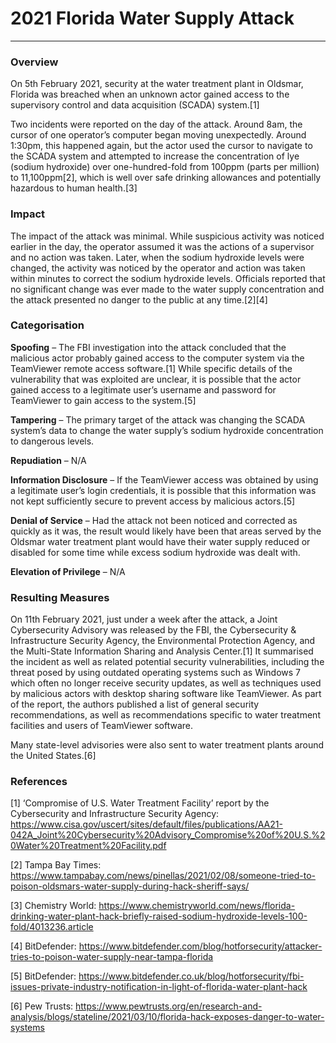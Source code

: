 # 2021 Florida Water Supply Attack

--------------------------------

### Overview
On 5th February 2021, security at the water treatment plant in Oldsmar, Florida was breached when an unknown actor gained access to the supervisory control and data acquisition (SCADA) system.[1]

Two incidents were reported on the day of the attack. Around 8am, the cursor of one operator’s computer began moving unexpectedly. Around 1:30pm, this happened again, but the actor used the cursor to navigate to the SCADA system and attempted to increase the concentration of lye (sodium hydroxide) over one-hundred-fold from 100ppm (parts per million) to 11,100ppm[2], which is well over safe drinking allowances and potentially hazardous to human health.[3]

### Impact
The impact of the attack was minimal. While suspicious activity was noticed earlier in the day, the operator assumed it was the actions of a supervisor and no action was taken. Later, when the sodium hydroxide levels were changed, the activity was noticed by the operator and action was taken within minutes to correct the sodium hydroxide levels. Officials reported that no significant change was ever made to the water supply concentration and the attack presented no danger to the public at any time.[2][4]

### Categorisation
**Spoofing** – The FBI investigation into the attack concluded that the malicious actor probably gained access to the computer system via the TeamViewer remote access software.[1] While specific details of the vulnerability that was exploited are unclear, it is possible that the actor gained access to a legitimate user’s username and password for TeamViewer to gain access to the system.[5]

**Tampering** – The primary target of the attack was changing the SCADA system’s data to change the water supply’s sodium hydroxide concentration to dangerous levels.

**Repudiation** – N/A

**Information Disclosure** – If the TeamViewer access was obtained by using a legitimate user’s login credentials, it is possible that this information was not kept sufficiently secure to prevent access by malicious actors.[5]

**Denial of Service** – Had the attack not been noticed and corrected as quickly as it was, the result would likely have been that areas served by the Oldsmar water treatment plant would have their water supply reduced or disabled for some time while excess sodium hydroxide was dealt with.

**Elevation of Privilege** – N/A

### Resulting Measures
On 11th February 2021, just under a week after the attack, a Joint Cybersecurity Advisory was released by the FBI, the Cybersecurity & Infrastructure Security Agency, the Environmental Protection Agency, and the Multi-State Information Sharing and Analysis Center.[1] It summarised the incident as well as related potential security vulnerabilities, including the threat posed by using outdated operating systems such as Windows 7 which often no longer receive security updates, as well as techniques used by malicious actors with desktop sharing software like TeamViewer. As part of the report, the authors published a list of general security recommendations, as well as recommendations specific to water treatment facilities and users of TeamViewer software.

Many state-level advisories were also sent to water treatment plants around the United States.[6]

### References
[1] ‘Compromise of U.S. Water Treatment Facility’ report by the Cybersecurity and Infrastructure Security Agency: https://www.cisa.gov/uscert/sites/default/files/publications/AA21-042A_Joint%20Cybersecurity%20Advisory_Compromise%20of%20U.S.%20Water%20Treatment%20Facility.pdf

[2] Tampa Bay Times: https://www.tampabay.com/news/pinellas/2021/02/08/someone-tried-to-poison-oldsmars-water-supply-during-hack-sheriff-says/

[3] Chemistry World: https://www.chemistryworld.com/news/florida-drinking-water-plant-hack-briefly-raised-sodium-hydroxide-levels-100-fold/4013236.article

[4] BitDefender: https://www.bitdefender.com/blog/hotforsecurity/attacker-tries-to-poison-water-supply-near-tampa-florida

[5] BitDefender: https://www.bitdefender.co.uk/blog/hotforsecurity/fbi-issues-private-industry-notification-in-light-of-florida-water-plant-hack

[6] Pew Trusts: https://www.pewtrusts.org/en/research-and-analysis/blogs/stateline/2021/03/10/florida-hack-exposes-danger-to-water-systems
